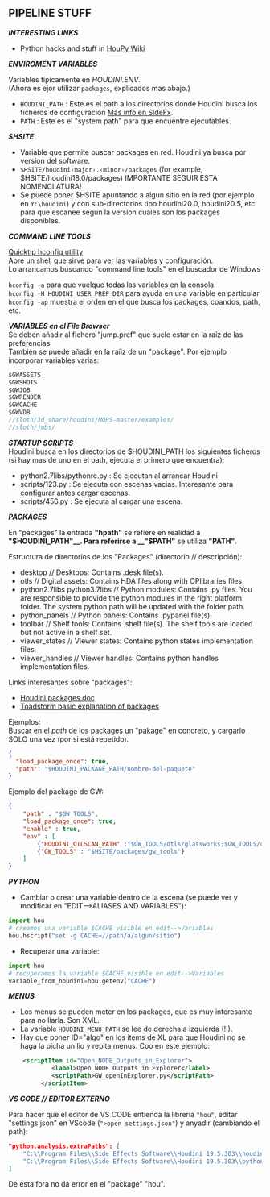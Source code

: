 ## PIPELINE STUFF   

***INTERESTING LINKS***   

- Python hacks and stuff in [HouPy Wiki](https://www.houpywiki.com)

***ENVIROMENT VARIABLES***   

Variables típicamente en *HOUDINI.ENV*.   
(Ahora es ejor utilizar `packages`, explicados mas abajo.)
- `HOUDINI_PATH` : Este es el path a los directorios donde Houdini busca los ficheros de configuración [Más info en SideFx](https://www.sidefx.com/docs/houdini/basics/houdinipath.html).
- `PATH` : Este es el "system path" para que encuentre ejecutables.

***$HSITE***   

- Variable que permite buscar packages en red. Houdini ya busca por version del software.     
- `$HSITE/houdini‹major›.‹minor›/packages` (for example, $HSITE/houdini18.0/packages) IMPORTANTE SEGUIR ESTA NOMENCLATURA!   
- Se puede poner $HSITE apuntando a algun sitio en la red (por ejemplo en `Y:\houdini`) y con sub-directorios tipo houdini20.0, houdini20.5, etc. para que escanee segun la version cuales son los packages disponibles.   

***COMMAND LINE TOOLS***   
   
[Quicktip hconfig utility](https://houdinitricks.tumblr.com/post/122304825634/quicktip-hconfig-utility)   
Abre un shell que sirve para ver las variables y configuración.    
Lo arrancamos buscando "command line tools" en el buscador de Windows   

`hconfig -a` para que vuelque todas las variables en la consola.   
`hconfig -H HOUDINI_USER_PREF_DIR` para ayuda en una variable en particular   
`hconfig -ap` muestra el orden en el que busca los packages, coandos, path, etc.

***VARIABLES en el File Browser***   
Se deben añadir al fichero "jump.pref" que suele estar en la raíz de las preferencias.   
También se puede añadir en la raíiz de un "package".
Por ejemplo incorporar variables varias:   

```C#
$GWASSETS
$GWSHOTS
$GWJOB
$GWRENDER
$GWCACHE
$GWVDB
//sloth/3d_share/houdini/MOPS-master/examples/
//sloth/jobs/
```   

***STARTUP SCRIPTS***    
Houdini busca en los directorios de $HOUDINI_PATH los siguientes ficheros (si hay mas de uno en el path, ejecuta el primero que encuentra):   
- python2.7libs/pythonrc.py : Se ejecutan al arrancar Houdini   
- scripts/123.py : Se ejecuta con escenas vacias. Interesante para configurar antes cargar escenas.
- scripts/456.py : Se ejecuta al cargar una escena.   


***PACKAGES***   

En "packages" la entrada __"hpath"__ se refiere en realidad a __"$HOUDINI_PATH"__.   
Para referirse a __"$PATH"__ se utiliza __"PATH"__.

Estructura de directorios de los "Packages" (directorio // descripción):   
- desktop //  Desktops:  Contains .desk file(s).   
- otls // Digital assets: Contains HDA files along with OPlibraries files.
- python2.7libs python3.7libs // Python modules: Contains .py files. You are responsible to provide the python modules in the right platform folder. The system python path will be updated with the folder path.
- python_panels // Python panels: Contains .pypanel file(s).
- toolbar // Shelf tools: Contains .shelf file(s). The shelf tools are loaded but not active in a shelf set.
- viewer_states // Viewer states: Contains python states implementation files.
- viewer_handles // Viewer handles: Contains python handles implementation files.
  
Links interesantes sobre "packages":   
- [Houdini packages doc](https://www.sidefx.com/docs/houdini/ref/plugins.html)   
- [Toadstorm basic explanation of packages](https://www.toadstorm.com/blog/?p=722)   

Ejemplos:   
Buscar en el *path* de los packages un "pakage" en concreto, y cargarlo SOLO una vez (por si está repetido).   
```json
{
  "load_package_once": true,
  "path": "$HOUDINI_PACKAGE_PATH/nombre-del-paquete"
}
```
Ejemplo del package de GW:   
```json
{
	"path" : "$GW_TOOLS",
	"load_package_once": true,
	"enable" : true,
	"env" : [
		{"HOUDINI_OTLSCAN_PATH" :"$GW_TOOLS/otls/glassworks;$GW_TOOLS/otls/external;$GW_TOOLS/otls/experimental;@/otls"},
		{"GW_TOOLS" : "$HSITE/packages/gw_tools"}	
	]
}
```

***PYTHON***   

- Cambiar o crear una variable dentro de la escena (se puede ver y modificar en "EDIT-->ALIASES AND VARIABLES"):   
```python
import hou
# creamos una variable $CACHE visible en edit-->Variables
hou.hscript("set -g CACHE=//path/a/algun/sitio")
```   
- Recuperar una variable:   
```python
import hou
# recuperamos la variable $CACHE visible en edit-->Variables
variable_from_houdini=hou.getenv("CACHE")
```   


***MENUS***   

- Los menus se pueden meter en los packages, que es muy interesante para no liarla. Son XML.
- La variable `HOUDINI_MENU_PATH` se lee de derecha a izquierda (!!).
- Hay que poner ID="algo" en los items de XL para que Houdini no se haga la picha un lio y repita menus. Coo en este ejemplo:
```xml
  	<scriptItem id="Open_NODE_Outputs_in_Explorer">
            <label>Open NODE Outputs in Explorer</label>
            <scriptPath>GW_openInExplorer.py</scriptPath>
         </scriptItem>
```
***VS CODE // EDITOR EXTERNO***   
   
Para hacer que el editor de VS CODE entienda la libreria `"hou"`, editar "settings.json" en VScode (`">open settings.json"`) y anyadir (cambiando el path):   

```json
"python.analysis.extraPaths": [
	"C:\\Program Files\\Side Effects Software\\Houdini 19.5.303\\houdini\\python3.9libs",
	"C:\\Program Files\\Side Effects Software\\Houdini 19.5.303\\python39\\lib\\site-packages-forced"
]
```   
De esta fora no da error en el "package" "hou".
